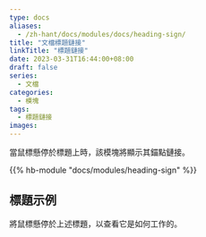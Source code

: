 ```yaml
---
type: docs
aliases:
  - /zh-hant/docs/modules/docs/heading-sign/
title: "文檔標題鏈接"
linkTitle: "標題鏈接"
date: 2023-03-31T16:44:00+08:00
draft: false
series:
  - 文檔
categories:
  - 模塊
tags:
  - 標題鏈接
images:
---
```


當鼠標懸停於標題上時，該模塊將顯示其錨點鏈接。

<!--more-->

{{% hb-module "docs/modules/heading-sign" %}}

## 標題示例

將鼠標懸停於上述標題，以查看它是如何工作的。
